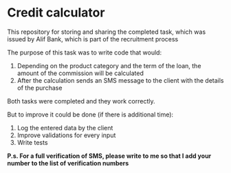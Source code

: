 # Credit calculator
This repository for storing and sharing the completed task, which was issued by Alif Bank, which is part of the recruitment process

The purpose of this task was to write code that would:
1. Depending on the product category and the term of the loan, the amount of the commission will be calculated
2. After the calculation sends an SMS message to the client with the details of the purchase

Both tasks were completed and they work correctly. 

But to improve it could be done (if there is additional time):
1. Log the entered data by the client
2. Improve validations for every input
3. Write tests

**P.s. For a full verification of SMS, please write to me so that I add your number to the list of verification numbers**
